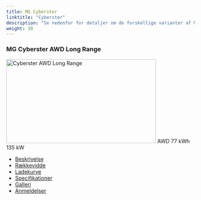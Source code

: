 ```yaml
---
title: MG Cyberster
linktitle: "Cyberster"
description: "Se nedenfor for detaljer om de forskellige varianter af MG Cyberster"
weight: 30
---
```

<!-- markdownlint-disable MD033 -->
<!-- markdownlint-disable MD010 -->
<div class="container p-3 mb-4 bg-body-tertiary rounded border">
<h3>MG Cyberster AWD Long Range</h3>
	<div class="row">
		<div class="col col-12 col-md-6">
			<a href="cyberster_awd_long_range/"><img src="https://media.evkx.net/multimedia/models/mg/cyberster/cyberster_awd_long_range/main_1_xst.jpg" class="img-fluid" width="400px" height="225px" alt="Cyberster AWD Long Range" ></a>
<i class="bi bi-record2-fill"></i> AWD <i class="bi bi-battery-full"></i> 77 kWh <i class="bi bi-ev-station"></i> 135 kW 
		</div>
		<div class="col col-12 col-md-6">
			<ul class="list-group list-group-flush">
				<li class="list-group-item list-group-item-action"><a href="cyberster_awd_long_range/" class="text-decoration-none text-black"><i class="bi-car-front"></i> Beskrivelse</a></li>
				<li class="list-group-item list-group-item-action"><a href="cyberster_awd_long_range/rangeandconsumption/" class="text-decoration-none text-black" ><i class="bi-file-earmark-bar-graph"></i> Rækkevidde</a></li>
				<li class="list-group-item list-group-item-action"><a href="cyberster_awd_long_range/chargingcurve/" class="text-decoration-none text-black" ><i class="bi-battery-charging"></i> Ladekurve</a></li>
				<li class="list-group-item list-group-item-action"><a href="cyberster_awd_long_range/specifications/" class="text-decoration-none text-black" ><i class="bi-layout-text-sidebar-reverse"></i> Specifikationer</a></li>
				<li class="list-group-item list-group-item-action"><a href="cyberster_awd_long_range/gallery/" class="text-decoration-none text-black" ><i class="bi-images"></i> Galleri</a></li>
				<li class="list-group-item list-group-item-action"><a href="cyberster_awd_long_range/reviews/" class="text-decoration-none text-black" ><i class="bi-person-video2"></i> Anmeldelser</a></li>
			</ul>
		</div>
	</div>
</div>
